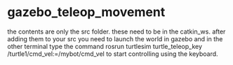 # gazebo_teleop_movement
the contents are only the src folder.
these need to be in the catkin_ws.
after adding them to your src you need to launch the world in gazebo and in the other terminal type the command 
rosrun turtlesim turtle_teleop_key /turtle1/cmd_vel:=/mybot/cmd_vel
to start controlling using the keyboard.

